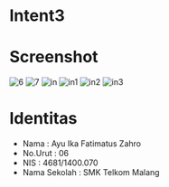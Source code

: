 # Intent3

# Screenshot 
![6](https://cloud.githubusercontent.com/assets/22068394/20969663/9406214c-bcbc-11e6-8f20-32be42160891.PNG)
![7](https://cloud.githubusercontent.com/assets/22068394/20969664/940ee71e-bcbc-11e6-9276-46c514aac986.PNG)
![in](https://cloud.githubusercontent.com/assets/22068394/22414855/a432e29a-e6f5-11e6-82c3-2d9dd311d4ac.PNG)
![in1](https://cloud.githubusercontent.com/assets/22068394/22414854/a430f994-e6f5-11e6-86ec-b55bbae058c0.PNG)
![in2](https://cloud.githubusercontent.com/assets/22068394/22414856/a4359242-e6f5-11e6-919a-4515e234d3bc.PNG)
![in3](https://cloud.githubusercontent.com/assets/22068394/22415224/f7807910-e6f7-11e6-9019-0f7609f662a9.PNG)

# Identitas 
- Nama          : Ayu Ika Fatimatus Zahro
- No.Urut       : 06
- NIS           : 4681/1400.070 
- Nama Sekolah  : SMK Telkom Malang
